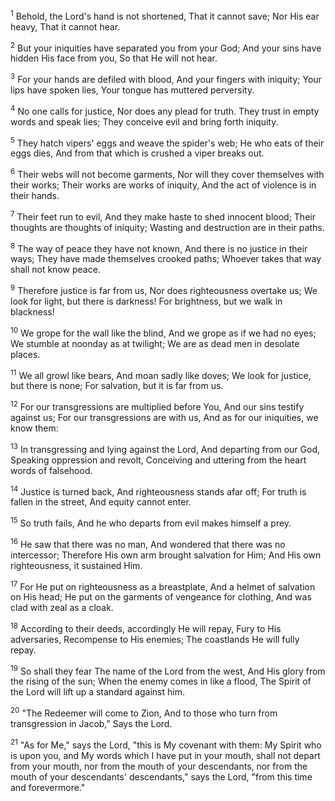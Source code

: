 <sup>1</sup> 
Behold, the Lord's hand is not shortened, That it cannot save; Nor His ear heavy, That it cannot hear. 

<sup>2</sup> 
But your iniquities have separated you from your God; And your sins have hidden His face from you, So that He will not hear. 

<sup>3</sup> 
For your hands are defiled with blood, And your fingers with iniquity; Your lips have spoken lies, Your tongue has muttered perversity. 

<sup>4</sup> 
No one calls for justice, Nor does any plead for truth. They trust in empty words and speak lies; They conceive evil and bring forth iniquity. 

<sup>5</sup> 
They hatch vipers' eggs and weave the spider's web; He who eats of their eggs dies, And from that which is crushed a viper breaks out. 

<sup>6</sup> 
Their webs will not become garments, Nor will they cover themselves with their works; Their works are works of iniquity, And the act of violence is in their hands. 

<sup>7</sup> 
Their feet run to evil, And they make haste to shed innocent blood; Their thoughts are thoughts of iniquity; Wasting and destruction are in their paths. 

<sup>8</sup> 
The way of peace they have not known, And there is no justice in their ways; They have made themselves crooked paths; Whoever takes that way shall not know peace.

<sup>9</sup> 
Therefore justice is far from us, Nor does righteousness overtake us; We look for light, but there is darkness! For brightness, but we walk in blackness! 

<sup>10</sup> 
We grope for the wall like the blind, And we grope as if we had no eyes; We stumble at noonday as at twilight; We are as dead men in desolate places. 

<sup>11</sup> 
We all growl like bears, And moan sadly like doves; We look for justice, but there is none; For salvation, but it is far from us. 

<sup>12</sup> 
For our transgressions are multiplied before You, And our sins testify against us; For our transgressions are with us, And as for our iniquities, we know them: 

<sup>13</sup> 
In transgressing and lying against the Lord, And departing from our God, Speaking oppression and revolt, Conceiving and uttering from the heart words of falsehood. 

<sup>14</sup> 
Justice is turned back, And righteousness stands afar off; For truth is fallen in the street, And equity cannot enter. 

<sup>15</sup> 
So truth fails, And he who departs from evil makes himself a prey.

<sup>16</sup> 
He saw that there was no man, And wondered that there was no intercessor; Therefore His own arm brought salvation for Him; And His own righteousness, it sustained Him. 

<sup>17</sup> 
For He put on righteousness as a breastplate, And a helmet of salvation on His head; He put on the garments of vengeance for clothing, And was clad with zeal as a cloak. 

<sup>18</sup> 
According to their deeds, accordingly He will repay, Fury to His adversaries, Recompense to His enemies; The coastlands He will fully repay. 

<sup>19</sup> 
So shall they fear The name of the Lord from the west, And His glory from the rising of the sun; When the enemy comes in like a flood, The Spirit of the Lord will lift up a standard against him. 

<sup>20</sup> 
"The Redeemer will come to Zion, And to those who turn from transgression in Jacob," Says the Lord. 

<sup>21</sup> 
"As for Me," says the Lord, "this is My covenant with them: My Spirit who is upon you, and My words which I have put in your mouth, shall not depart from your mouth, nor from the mouth of your descendants, nor from the mouth of your descendants' descendants," says the Lord, "from this time and forevermore."